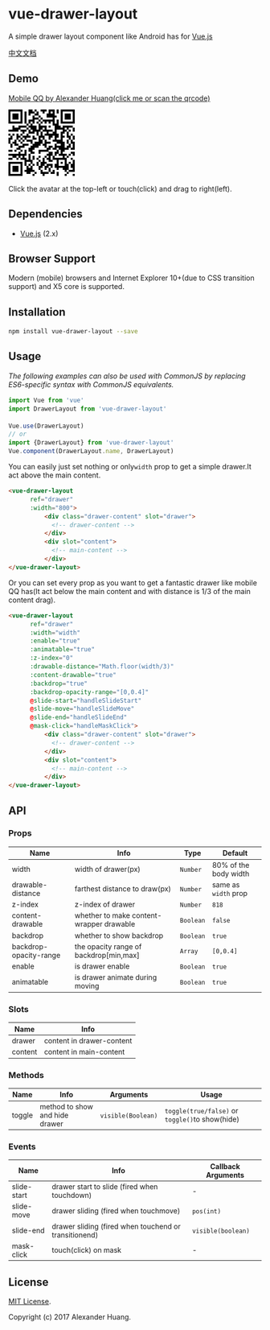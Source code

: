 # vue-drawer-layout
A simple drawer layout component like Android has for [Vue.js](http://vuejs.org)

[中文文档](README.zh-CN.md)

## Demo
[Mobile QQ by Alexander Huang(click me or scan the qrcode)](http://chat.codehuang.com/message)

![Try it](assets/qrcode.png)

Click the avatar at the top-left or touch(click) and drag to right(left).

## Dependencies
* [Vue.js](http://vuejs.org) (2.x)

## Browser Support
Modern (mobile) browsers and Internet Explorer 10+(due to CSS transition support) and X5 core is supported.

## Installation

```bash
npm install vue-drawer-layout --save
```

## Usage

*The following examples can also be used with CommonJS by replacing ES6-specific syntax with CommonJS equivalents.*

```js
import Vue from 'vue'
import DrawerLayout from 'vue-drawer-layout'

Vue.use(DrawerLayout)
// or
import {DrawerLayout} from 'vue-drawer-layout'
Vue.component(DrawerLayout.name, DrawerLayout)
```
You can easily just set nothing or only`width` prop to get a simple drawer.It act above the main content.
```html
<vue-drawer-layout
      ref="drawer"
      :width="800">
          <div class="drawer-content" slot="drawer">
            <!-- drawer-content -->
          </div>
          <div slot="content">
            <!-- main-content -->
          </div>
</vue-drawer-layout>
```
Or you can set every prop as you want to get a fantastic drawer like mobile QQ has(It act below the main content and with distance is 1/3 of the main content drag).

```html
<vue-drawer-layout
      ref="drawer"
      :width="width"
      :enable="true"
      :animatable="true"
      :z-index="0"
      :drawable-distance="Math.floor(width/3)"
      :content-drawable="true"
      :backdrop="true"
      :backdrop-opacity-range="[0,0.4]"
      @slide-start="handleSlideStart"
      @slide-move="handleSlideMove"
      @slide-end="handleSlideEnd"
      @mask-click="handleMaskClick">
          <div class="drawer-content" slot="drawer">
            <!-- drawer-content -->
          </div>
          <div slot="content">
            <!-- main-content -->
          </div>
</vue-drawer-layout>
```

## API

### Props

| Name | Info | Type | Default |
|-----------|-----------|-----------|-------------|
| width | width of drawer(px) | `Number` | 80% of the body width |
| drawable-distance | farthest distance to draw(px) | `Number` | same as `width` prop |
| z-index | z-index of drawer | `Number` | `818` |
| content-drawable | whether to make content-wrapper drawable | `Boolean` | `false` |
| backdrop | whether to show backdrop | `Boolean` | `true` |
| backdrop-opacity-range | the opacity range of backdrop[min,max] | `Array` | `[0,0.4]` |
| enable | is drawer enable | `Boolean` | `true` |
| animatable | is drawer animate during moving | `Boolean` | `true` |

### Slots

| Name | Info | 
|-----------|-----------|
| drawer | content in drawer-content |
| content | content in main-content |

### Methods

| Name | Info | Arguments | Usage |
|-----------|-----------|-----------|-----------|
| toggle | method to show and hide drawer | `visible(Boolean)` | `toggle(true/false)` or `toggle()`to show(hide) |

### Events

| Name | Info | Callback Arguments |
|-----------|-----------|-----------|
| slide-start | drawer start to slide (fired when touchdown) | - |
| slide-move | drawer sliding (fired when touchmove) | `pos(int)` |
| slide-end | drawer sliding (fired when touchend or transitionend) | `visible(boolean)` |
| mask-click | touch(click) on mask  | - |

## License
[MIT License](LICENSE).

Copyright (c) 2017 Alexander Huang.
